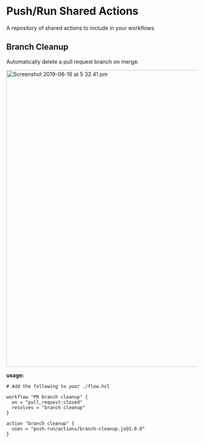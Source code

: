 # Push/Run Shared Actions

A repository of shared actions to include in your workflows

## Branch Cleanup

Automatically delete a pull request branch on merge.

<img width="783" alt="Screenshot 2019-06-16 at 5 32 41 pm" src="https://user-images.githubusercontent.com/241576/59566789-d10a1280-905c-11e9-860d-1d4148cdcf07.png">

**usage:**

```hcl
# Add the following to your ./flow.hcl

workflow "PR branch cleanup" {
  on = "pull_request:closed"
  resolves = "branch cleanup"
}

action "branch cleanup" {
  uses = "push-run/actions/branch-cleanup.js@1.0.0"
}
```
